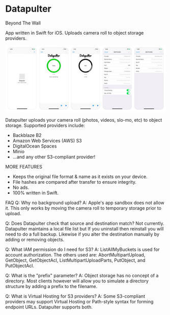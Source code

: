 # Datapulter
Beyond The Wall

App written in Swift for iOS. Uploads camera roll to object storage providers.

![alt text](https://raw.githubusercontent.com/crachel/Datapulter/master/screenshots.png)

Datapulter uploads your camera roll (photos, videos, slo-mo, etc) to object storage. Supported providers include:

* Backblaze B2
* Amazon Web Services (AWS) S3
* DigitalOcean Spaces
* Minio
* ...and any other S3-compliant provider!

MORE FEATURES
* Keeps the original file format & name as it exists on your device.
* File hashes are compared after transfer to ensure integrity.
* No ads.
* 100% written in Swift.

FAQ
Q: Why no background upload?
A: Apple's app sandbox does not allow it. This only works by moving the camera roll to temporary storage prior to upload.

Q: Does Datapulter check that source and destination match?
Not currently. Datapulter maintains a local file list but If you uninstall then reinstall you will need to do a full backup. Likewise if you alter the destination manually by adding or removing objects.

Q: What IAM permission do I need for S3?
A: ListAllMyBuckets is used for account authorization. The others used are: AbortMultipartUpload, GetObject, GetObjectAcl, ListMultipartUploadParts, PutObject, and PutObjectAcl.

Q: What is the "prefix" parameter?
A: Object storage has no concept of a directory. Most clients however will allow you to simulate a directory structure by adding a prefix to the filename.

Q: What is Virtual Hosting for S3 providers?
A: Some S3-compliant providers may support Virtual Hosting or Path-style syntax for forming endpoint URLs. Datapulter supports both.
